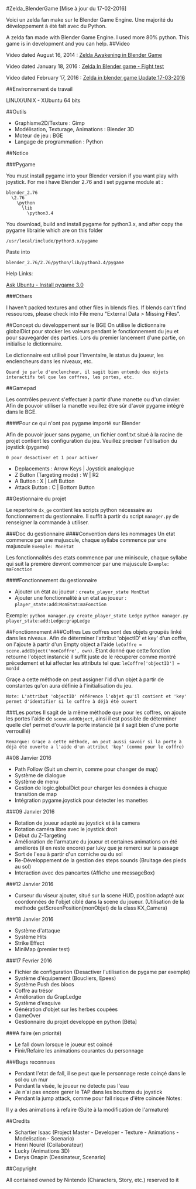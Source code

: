 #Zelda_BlenderGame [Mise à jour du 17-02-2016]

Voici un zelda fan make sur le Blender Game Engine. Une majorité du développement à été fait avec du Python.

A zelda fan made with Blender Game Engine. I used more 80% python. This game is in development and you can help.
##Video

Video dated August 16, 2014 : [Zelda Awakening in Blender Game](https://www.youtube.com/watch?v=BOBg3g-WLesZelda)

Video dated January 18, 2016 : [Zelda In Blender game - Fight test](https://www.youtube.com/watch?v=ndbULJvf4Bo)

Video dated February 17, 2016 : [Zelda in blender game Update 17-03-2016](https://www.youtube.com/watch?v=ndbULJvf4Bo)

##Environnement de travail

LINUX/UNIX - XUbuntu 64 bits

##Outils

- Graphisme2D/Texture : Gimp
- Modélisation, Texturage, Animations : Blender 3D
- Moteur de jeu : BGE
- Langage de programmation : Python

##Notice

###Pygame

You must install pygame into your Blender version if you want play with joystick. For me i have Blender 2.76 and i set pygame module at :
```
blender_2.76
  \2.76
    \python
      \lib
        \python3.4
```

You download, build and install pygame for python3.x, and after copy the pygame librairie which are on this folder
```
/usr/local/include/python3.x/pygame
```

Paste into
```
blender_2.76/2.76/python/lib/python3.4/pygame
```

Help Links:

[Ask Ubuntu - Install pygame 3.0](http://askubuntu.com/questions/401342/how-to-download-pygame-in-python3-3)

###Others

I haven't packed textures and other files in blends files. If blends can't find ressources, please check into File menu "External Data > Missing Files".

##Concept du développement sur le BGE
On utilise le dictionnaire globalDict pour stocker les valeurs pendant le fonctionnement du jeu et pour sauvegarder des parties. Lors du premier lancement d'une partie, on initialise le dictionnaire.

Le dictionnaire est utilisé pour l'inventaire, le status du joueur, les enclencheurs dans les niveaux, etc.

`Quand je parle d'enclencheur, il sagit bien entendu des objets interactifs tel que les coffres, les portes, etc.`

##Gamepad

Les contrôles peuvent s'effectuer à partir d'une manette ou d'un clavier. Afin de pouvoir utiliser la manette veuillez être sûr d'avoir pygame intégré dans le BGE.

####Pour ce qui n'ont pas pygame importé sur Blender

Afin de pouvoir jouer sans pygame, un fichier conf.txt situé à la racine de projet contient les configuration du jeu.
Veuillez preciser l'utilisation du joystick (pygame)

`0 pour desactiver et 1 pour activer`

- Deplacements : Arrow Keys | Joystick analogique
- Z Button (Targeting mode) : W | R2
- A Button : X | Left Button
- Attack Button : C | Bottom Button

##Gestionnaire du projet

Le repertoire `dx_ge` contient les scripts python nécessaire au fonctionnement du gestionnaire.
Il suffit à partir du script `manager.py` de renseigner la commande à utiliser.

###Doc du gestionnaire
####Convention dans les nommages
Un etat commence par une majuscule, chaque syllabe commence par une majuscule
`Exemple: MonEtat`

Les fonctionnalités des etats commence par une miniscule, chaque syllabe qui suit la premère devront commencer par une majuscule
`Exemple: maFonction`

####Fonctionnement du gestionnaire
- Ajouter un état au joueur : `create_player_state MonEtat`
- Ajouter une fonctionnalité à un etat au joueur : `player_state:add:MonEtat:maFonction`

Exemple:
`python manager.py create_player_state Ledge`
`python manager.py player_state:add:Ledge:grapLedge`

##Fonctionnement
###Coffres
Les coffres sont des objets groupés linké dans les niveaux. Afin de déterminer l'attribut 'objectID' et key' d'un coffre, on l'ajoute à partir d'un Empty object a l'aide `leCoffre = scene.addObject('monCoffre', own)`. Etant donné que cette fonction retourne l'object instancié il suffit juste de le récuperer comme montré précedement et lui affecter les attributs tel que:
`leCoffre['objectID'] = monId`

Graçe a cette méthode on peut assigner l'id d'un objet à partir de constantes qu'on aura définie à l'initialisation du jeu.

`Note: L'attribut 'objectID' référence l'objet qu'il contient et 'key' permet d'identifier si le coffre à déjà été ouvert`

###Les portes
Il sagit de la même méthode que pour les coffres, on ajoute les portes l'aide de `scene.addObject`, ainsi il est possible de déterminer quelle clef permet d'ouvrir la porte instancié (si il sagit bien d'une porte verrouillé)

`Remarque: Graçe a cette méthode, on peut aussi savoir si la porte à déjà été ouverte a l'aide d'un attribut 'key' (comme pour le coffre)`

##08 Janvier 2016

- Path Follow (Suit un chemin, comme pour changer de map)
- Système de dialogue
- Système de menu
- Gestion de logic.globalDict pour charger les données à chaque transition de map
- Intégration pygame.joystick pour detecter les manettes

###09 Janvier 2016

- Rotation de joueur adapté au joystick et à la camera
- Rotation caméra libre avec le joystick droit
- Début du Z-Targeting
- Amélioration de l'armature du joueur et certaines animations on été améliorés (il en reste encore) par luky que je remerci sur la passage
- Sort de l'eau à partir d'un corniche ou du sol
- Re-Développement de la gestion des steps sounds (Bruitage des pieds au sol)
- Interaction avec des pancartes (Affiche une messageBox)

###12 Janvier 2016

- Curseur du viseur ajouter, situé sur la scene HUD, position adapté aux coordonnées de l'objet ciblé dans la scene du joueur. (Utilisation de la methode getScreenPosition(monObjet) de la class KX_Camera)

###18 Janvier 2016

- Système d'attaque
- Système Hits
- Strike Effect
- MiniMap (premier test)

###17 Fevrier 2016

- Fichier de configuration (Desactiver l'utilisation de pygame par exemple)
- Système d'équipement (Boucliers, Epees)
- Système Push des blocs
- Coffre au trésor
- Amélioration du GrapLedge
- Système d'esquive
- Génération d'objet sur les herbes coupées
- GameOver
- Gestionnaire du projet developpé en python [Bêta]

###A faire (en priorité)
- Le fall down lorsque le joueur est coincé
- Finir/Refaire les animations courantes du personnage

###Bugs reconnues

- Pendant l'etat de fall, il se peut que le personnage reste coinçé dans le sol ou un mur
- Pendant la visée, le joueur ne detecte pas l'eau
- Je n'ai pas encore gerer le TAP dans les bouttons du joystick
- Pendant la jump attack, comme pour fall risque d'être coincée
Notes:

Il y a des animations à refaire (Suite à la modification de l'armature)

##Credits

- Schartier Isaac (Project Master - Developer - Texture - Animations - Modelisation - Scenario)
- Henri Nourel (Collaborateur)
- Lucky (Animations 3D)
- Derys Onapin (Dessinateur, Scenario)

##Copyright

All contained owned by Nintendo (Characters, Story, etc.) reserved to it
